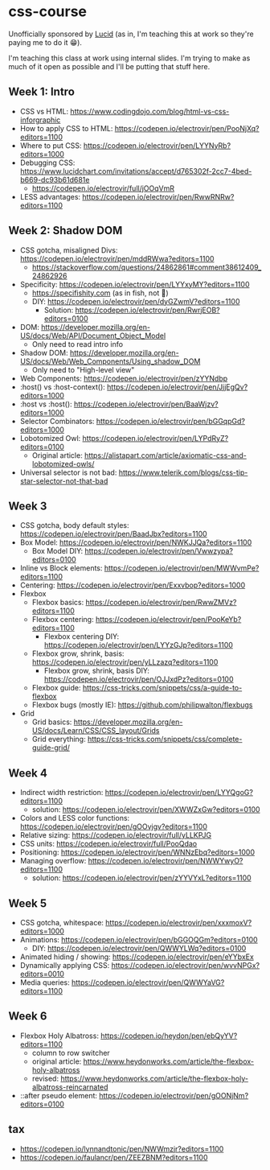 # css-course

Unofficially sponsored by [Lucid](https://www.lucidchart.com) (as in, I'm teaching this at work so they're paying me to do it :grin:).

I'm teaching this class at work using internal slides. I'm trying to make as much of it open as possible and I'll be putting that stuff here.

## Week 1: Intro

-   CSS vs HTML: https://www.codingdojo.com/blog/html-vs-css-inforgraphic
-   How to apply CSS to HTML: https://codepen.io/electrovir/pen/PooNjXq?editors=1100
-   Where to put CSS: https://codepen.io/electrovir/pen/LYYNyRb?editors=1000
-   Debugging CSS: https://www.lucidchart.com/invitations/accept/d765302f-2cc7-4bed-b669-dc93b61d681e
    -   https://codepen.io/electrovir/full/jOOqVmR
-   LESS advantages: https://codepen.io/electrovir/pen/RwwRNRw?editors=1100

## Week 2: Shadow DOM

-   CSS gotcha, misaligned Divs: https://codepen.io/electrovir/pen/mddRWwa?editors=1100
    -   https://stackoverflow.com/questions/24862861#comment38612409_24862926
-   Specificity: https://codepen.io/electrovir/pen/LYYxyMY?editors=1100
    -   https://specifishity.com (as in fish, not :poop:)
    -   DIY: https://codepen.io/electrovir/pen/dyGZwmV?editors=1100
        -   Solution: https://codepen.io/electrovir/pen/RwrjEOB?editors=0100
-   DOM: https://developer.mozilla.org/en-US/docs/Web/API/Document_Object_Model
    -   Only need to read intro info
-   Shadow DOM: https://developer.mozilla.org/en-US/docs/Web/Web_Components/Using_shadow_DOM
    -   Only need to "High-level view"
-   Web Components: https://codepen.io/electrovir/pen/zYYNdbp
-   :host() vs :host-context(): https://codepen.io/electrovir/pen/JjjEgQv?editors=1000
-   :host vs :host(): https://codepen.io/electrovir/pen/BaaWjzv?editors=1000
-   Selector Combinators: https://codepen.io/electrovir/pen/bGGqpGd?editors=1000
-   Lobotomized Owl: https://codepen.io/electrovir/pen/LYPdRyZ?editors=0100
    -   Original article: https://alistapart.com/article/axiomatic-css-and-lobotomized-owls/
-   Universal selector is not bad: https://www.telerik.com/blogs/css-tip-star-selector-not-that-bad

## Week 3

-   CSS gotcha, body default styles: https://codepen.io/electrovir/pen/BaadJbx?editors=1100
-   Box Model: https://codepen.io/electrovir/pen/NWKJJQa?editors=1100
    -   Box Model DIY: https://codepen.io/electrovir/pen/Vwwzypa?editors=0100
-   Inline vs Block elements: https://codepen.io/electrovir/pen/MWWvmPe?editors=1100
-   Centering: https://codepen.io/electrovir/pen/Exxvbop?editors=1000
-   Flexbox
    -   Flexbox basics: https://codepen.io/electrovir/pen/RwwZMVz?editors=1100
    -   Flexbox centering: https://codepen.io/electrovir/pen/PooKeYb?editors=1100
        -   Flexbox centering DIY: https://codepen.io/electrovir/pen/LYYzGJp?editors=1100
    -   Flexbox grow, shrink, basis: https://codepen.io/electrovir/pen/yLLzazq?editors=1100
        -   Flexbox grow, shrink, basis DIY: https://codepen.io/electrovir/pen/OJJxdPz?editors=0100
    -   Flexbox guide: https://css-tricks.com/snippets/css/a-guide-to-flexbox
    -   Flexbox bugs (mostly IE): https://github.com/philipwalton/flexbugs
-   Grid
    -   Grid basics: https://developer.mozilla.org/en-US/docs/Learn/CSS/CSS_layout/Grids
    -   Grid everything: https://css-tricks.com/snippets/css/complete-guide-grid/

## Week 4

-   Indirect width restriction: https://codepen.io/electrovir/pen/LYYQgoG?editors=1100
    -   solution: https://codepen.io/electrovir/pen/XWWZxGw?editors=0100
-   Colors and LESS color functions: https://codepen.io/electrovir/pen/gOOvjgv?editors=1100
-   Relative sizing: https://codepen.io/electrovir/full/yLLKPJG
-   CSS units: https://codepen.io/electrovir/full/PooQdao
-   Positioning: https://codepen.io/electrovir/pen/WNNzEbq?editors=1000
-   Managing overflow: https://codepen.io/electrovir/pen/NWWYwyO?editors=1100
    -   solution: https://codepen.io/electrovir/pen/zYYVYxL?editors=1100

## Week 5

-   CSS gotcha, whitespace: https://codepen.io/electrovir/pen/xxxmoxV?editors=1000
-   Animations: https://codepen.io/electrovir/pen/bGGOQGm?editors=0100
    -   DIY: https://codepen.io/electrovir/pen/QWWYLWq?editors=0100
-   Animated hiding / showing: https://codepen.io/electrovir/pen/eYYbxEx
-   Dynamically applying CSS: https://codepen.io/electrovir/pen/wvvNPGx?editors=0010
-   Media queries: https://codepen.io/electrovir/pen/QWWYaVG?editors=1100

## Week 6

-   Flexbox Holy Albatross: https://codepen.io/heydon/pen/ebQyYV?editors=1100
    -   column to row switcher
    -   original article: https://www.heydonworks.com/article/the-flexbox-holy-albatross
    -   revised: https://www.heydonworks.com/article/the-flexbox-holy-albatross-reincarnated
-   ::after pseudo element: https://codepen.io/electrovir/pen/gOONjNm?editors=0100

## tax
-   https://codepen.io/lynnandtonic/pen/NWWmzjr?editors=1100
-   https://codepen.io/faulancr/pen/ZEEZBNM?editors=1100
